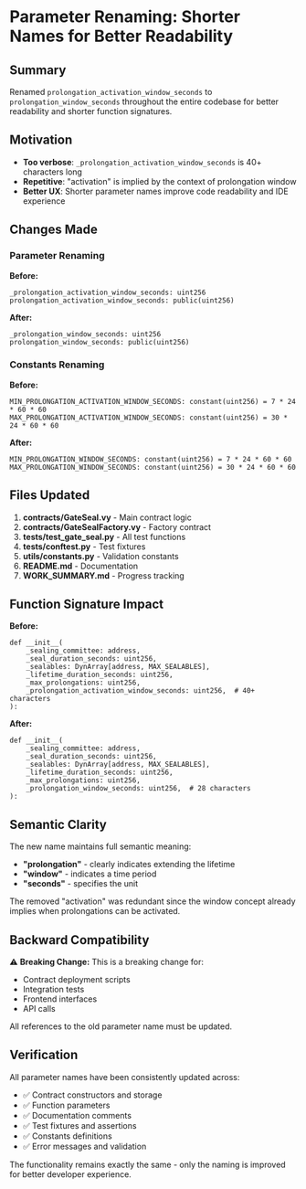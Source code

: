 # Parameter Renaming: Shorter Names for Better Readability

## Summary

Renamed `prolongation_activation_window_seconds` to `prolongation_window_seconds` throughout the entire codebase for better readability and shorter function signatures.

## Motivation

- **Too verbose**: `_prolongation_activation_window_seconds` is 40+ characters long
- **Repetitive**: "activation" is implied by the context of prolongation window
- **Better UX**: Shorter parameter names improve code readability and IDE experience

## Changes Made

### Parameter Renaming

**Before:**
```vyper
_prolongation_activation_window_seconds: uint256
prolongation_activation_window_seconds: public(uint256)
```

**After:**
```vyper
_prolongation_window_seconds: uint256
prolongation_window_seconds: public(uint256)
```

### Constants Renaming

**Before:**
```vyper
MIN_PROLONGATION_ACTIVATION_WINDOW_SECONDS: constant(uint256) = 7 * 24 * 60 * 60
MAX_PROLONGATION_ACTIVATION_WINDOW_SECONDS: constant(uint256) = 30 * 24 * 60 * 60
```

**After:**
```vyper
MIN_PROLONGATION_WINDOW_SECONDS: constant(uint256) = 7 * 24 * 60 * 60
MAX_PROLONGATION_WINDOW_SECONDS: constant(uint256) = 30 * 24 * 60 * 60
```

## Files Updated

1. **contracts/GateSeal.vy** - Main contract logic
2. **contracts/GateSealFactory.vy** - Factory contract
3. **tests/test_gate_seal.py** - All test functions
4. **tests/conftest.py** - Test fixtures
5. **utils/constants.py** - Validation constants
6. **README.md** - Documentation
7. **WORK_SUMMARY.md** - Progress tracking

## Function Signature Impact

**Before:**
```vyper
def __init__(
    _sealing_committee: address,
    _seal_duration_seconds: uint256,
    _sealables: DynArray[address, MAX_SEALABLES],
    _lifetime_duration_seconds: uint256,
    _max_prolongations: uint256,
    _prolongation_activation_window_seconds: uint256,  # 40+ characters
):
```

**After:**
```vyper
def __init__(
    _sealing_committee: address,
    _seal_duration_seconds: uint256,
    _sealables: DynArray[address, MAX_SEALABLES],
    _lifetime_duration_seconds: uint256,
    _max_prolongations: uint256,
    _prolongation_window_seconds: uint256,  # 28 characters
):
```

## Semantic Clarity

The new name maintains full semantic meaning:
- **"prolongation"** - clearly indicates extending the lifetime
- **"window"** - indicates a time period
- **"seconds"** - specifies the unit

The removed "activation" was redundant since the window concept already implies when prolongations can be activated.

## Backward Compatibility

⚠️ **Breaking Change:** This is a breaking change for:
- Contract deployment scripts
- Integration tests
- Frontend interfaces
- API calls

All references to the old parameter name must be updated.

## Verification

All parameter names have been consistently updated across:
- ✅ Contract constructors and storage
- ✅ Function parameters
- ✅ Documentation comments
- ✅ Test fixtures and assertions
- ✅ Constants definitions
- ✅ Error messages and validation

The functionality remains exactly the same - only the naming is improved for better developer experience.